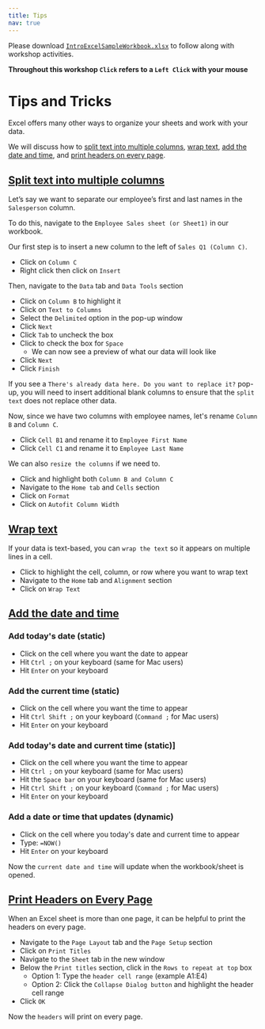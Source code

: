 ```yaml
---
title: Tips
nav: true
---
```

Please download <a href="images/IntroExcelSampleWorkbook.xlsx" target="_blank">`IntroExcelSampleWorkbook.xlsx`</a> to follow along with workshop activities.

**Throughout this workshop `Click` refers to a `Left Click` with your mouse**

# Tips and Tricks

Excel offers many other ways to organize your sheets and work with your data.

We will discuss how to [split text into multiple columns](#split-text-into-multiple-columns), [wrap text](#wrap-text), [add the date and time](#add-the-date-and-time), and [print headers on every page](#print-headers-on-every-page).

## [Split text into multiple columns](#split-text-into-multiple-columns)

Let’s say we want to separate our employee’s first and last names in the `Salesperson` column.

To do this, navigate to the `Employee Sales sheet (or Sheet1)` in our workbook.

Our first step is to insert a new column to the left of `Sales Q1 (Column C)`.
* Click on `Column C`
* Right click then click on `Insert`

Then, navigate to the `Data` tab and `Data Tools` section
* Click on `Column B` to highlight it
* Click on `Text to Columns`
* Select the `Delimited` option in the pop-up window
* Click `Next`
* Click `Tab` to uncheck the box
* Click to check the box for `Space`
  * We can now see a preview of what our data will look like
* Click `Next`
* Click `Finish`

If you see a `There's already data here. Do you want to replace it?` pop-up, you will need to insert additional blank columns to ensure that the `split text` does not replace other data.

Now, since we have two columns with employee names, let's rename `Column B` and `Column C`.
* Click `Cell B1` and rename it to `Employee First Name`
* Click `Cell C1` and rename it to `Employee Last Name`

We can also `resize the columns` if we need to.
* Click and highlight both `Column B and Column C`
* Navigate to the `Home tab` and `Cells` section
* Click on `Format`
* Click on `Autofit Column Width`

## [Wrap text](#wrap-text)
If your data is text-based, you can `wrap the text` so it appears on multiple lines in a cell.
* Click to highlight the cell, column, or row where you want to wrap text
* Navigate to the `Home` tab and `Alignment` section
* Click on `Wrap Text`

## [Add the date and time](#add-the-date-and-time)
### Add today's date (static)
* Click on the cell where you want the date to appear
* Hit `Ctrl ;` on your keyboard (same for Mac users)
* Hit `Enter` on your keyboard

### Add the current time (static)
* Click on the cell where you want the time to appear
* Hit `Ctrl Shift ;` on your keyboard (`Command ;` for Mac users)
* Hit `Enter` on your keyboard

### Add today's date and current time (static)]
* Click on the cell where you want the time to appear
* Hit `Ctrl ;` on your keyboard (same for Mac users)
* Hit the `Space bar` on your keyboard (same for Mac users)
* Hit `Ctrl Shift ;` on your keyboard (`Command ;` for Mac users)
* Hit `Enter` on your keyboard

### Add a date or time that updates (dynamic)
* Click on the cell where you today's date and current time to appear
* Type: `=NOW()`
* Hit `Enter` on your keyboard

Now the `current date and time` will update when the workbook/sheet is opened.

## [Print Headers on Every Page](#print-headers-on-every-page)
When an Excel sheet is more than one page, it can be helpful to print the headers on every page.
* Navigate to the `Page Layout` tab and the `Page Setup` section
* Click on `Print Titles`
* Navigate to the `Sheet` tab in the new window
* Below the `Print titles` section, click in the `Rows to repeat at top` box
  * Option 1: Type the `header cell range` (example A1:E4)
  * Option 2: Click the `Collapse Dialog button` and highlight the header cell range
* Click `OK`

Now the `headers` will print on every page.
